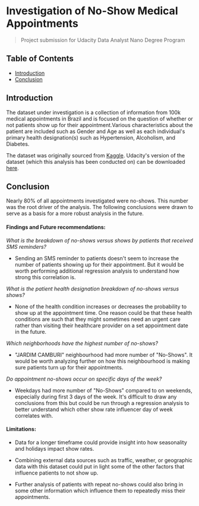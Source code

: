 
# Investigation of No-Show Medical Appointments

> Project submission for Udacity Data Analyst Nano Degree Program

## Table of Contents
<ul>
<li><a href="#intro">Introduction</a></li>
<li><a href="#conclusion">Conclusion</a></li>
</ul>


<a id='intro'></a>
## Introduction

The dataset under investigation is a collection of information from 100k medical appointments in Brazil and is focused on the question of whether or not patients show up for their appointment.Various characteristics about the patient are included such as Gender and Age as well as each individual's primary health designation(s) such as Hypertension, Alcoholism, and Diabetes. 

The dataset was originally sourced from <a href="https://www.kaggle.com/joniarroba/noshowappointments" target="_blank">Kaggle</a>. 
Udacity's version of the dataset (which this analysis has been conducted on) can be downloaded <a href="https://www.google.com/url?q=https://d17h27t6h515a5.cloudfront.net/topher/2017/October/59dd2e9a_noshowappointments-kagglev2-may-2016/noshowappointments-kagglev2-may-2016.csv&sa=D&ust=1513377859161000&usg=AFQjCNELJtHRQ9r28kGlBHv9nIUVIMalkQ" target="_blank">here</a>. 


<a id='conclusion'></a>
## Conclusion

Nearly 80% of all appointments investigated were no-shows. This number was the root driver of the analysis. The following conclusions were drawn to serve as a basis for a more robust analysis in the future.

#### Findings and Future recommendations:

_What is the breakdown of no-shows versus shows by patients that received SMS reminders?_

* Sending an SMS reminder to patients doesn't seem to increase the number of patients showing up for their appointment. But it would be worth performing additional regression analysis to understand how strong this correlation is.

_What is the patient health designation breakdown of no-shows versus shows?_

* None of the health condition increases or decreases the probability to show up at the appointment time. One reason could be that these health conditions are such that they might sometimes need an urgent care rather than visiting their healthcare provider on a set appointment date in the future.

_Which neighborhoods have the highest number of no-shows?_

* "JARDIM CAMBURI" neighbourhood had more number of "No-Shows". It would be worth analyzing further on how this neighbourhood is making sure patients turn up for their appointments.

_Do appointment no-shows occur on specific days of the week?_

* Weekdays had more number of "No-Shows" compared to on weekends, especially during first 3 days of the week. It's difficult to draw any conclusions from this but could be run through a regression analysis to better understand which other show rate influencer day of week correlates with.

#### Limitations:

* Data for a longer timeframe could provide insight into how seasonality and holidays impact show rates.

* Combining external data sources such as traffic, weather, or geographic data with this dataset could put in light some of the other factors that influence patients to not show up.

* Further analysis of patients with repeat no-shows could also bring in some other information which influence them to repeatedly miss their appointments.
